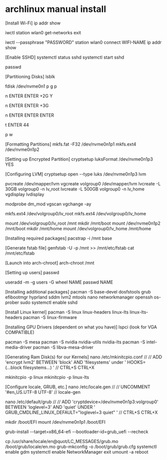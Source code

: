 # archlinux manual install

[Install Wi-Fi]
ip addr show

iwctl
station wlan0 get-networks
exit

iwctl --passphrase "PASSWORD" station wlan0 connect WIFI-NAME
ip addr show

[Enable SSHD]
systemctl status sshd
systemctl start sshd

passwd

[Partitioning Disks]
lsblk

fdisk /dev/nvme0n1
p
g
p

n
ENTER
ENTER
+2G
Y

n
ENTER
ENTER
+3G

n
ENTER
ENTER
ENTER

t
ENTER
44

p
w

[Formatting Partitions]
mkfs.fat -F32 /dev/nvme0n1p1
mkfs.ext4 /dev/nvme0n1p2

[Setting up Encrypted Partition]
cryptsetup luksFormat /dev/nvme0n1p3
YES

[Configuring LVM]
cryptsetup open --type luks /dev/nvme0n1p3 lvm

pvcreate /dev/mapper/lvm
vgcreate volgroup0 /dev/mapper/lvm
lvcreate -L 30GB volgroup0 -n lv_root
lvcreate -L 500GB volgroup0 -n lv_home
vgdisplay
lvdisplay

modprobe dm_mod
vgscan
vgchange -ay

mkfs.ext4 /dev/volgroup0/lv_root
mkfs.ext4 /dev/volgroup0/lv_home

mount /dev/volgroup0/lv_root /mnt
mkdir /mnt/boot
mount /dev/nvme0n1p2 /mnt/boot
mkdir /mnt/home
mount /dev/volgroup0/lv_home /mnt/home

[Installing required packages]
pacstrap -i /mnt base

[Generate fstab file]
genfstab -U -p /mnt >> /mnt/etc/fstab
cat /mnt/etc/fstab

[Launch into arch-chroot]
arch-chroot /mnt

[Setting up users]
passwd

useradd -m -g users -G wheel NAME
passwd NAME

[Installing additional packages]
pacman -S base-devel dosfstools grub efibootmgr hyprland sddm lvm2 mtools nano networkmanager openssh os-prober sudo
systemctl enable sshd
 
[Install Linux kernel]
pacman -S linux linux-headers linux-lts linux-lts-headers
pacman -S linux-firmware

[Installing GPU Drivers (dependent on what you have)]
lspci
(look for VGA COMPATIBLE)

pacman -S mesa
pacman -S nvidia nvidia-utils nvidia-lts
pacman -S intel-media-driver
pacman -S libva-mesa-driver

[Generating Ram Disk(s) for our Kernels]
nano /etc/mkinitcpio.conf
//
// ADD 'encrypt lvm2' BETWEEN 'block' AND 'filesystems' under ' HOOKS=(...block filesystems...) '
//
CTRL+S
CTRL+X

mkinitcpio -p linux 
mkinitcpio -p linux-lts

[Configure locale, GRUB, etc.]
nano /etc/locale.gen
//
// UNCOMMENT '#en_US.UTF-8 UTF-8'
//
locale-gen

nano /etc/default/grub
//
// ADD 'cryptdevice=/dev/nvme0n1p3:volgroup0' BETWEEN 'loglevel=3' AND 'quiet' UNDER ' GRUB_CMDLINE_LINUX_DEFAULT="loglevel=3 quiet" '
//
CTRL+S
CTRL+X

mkdir /boot/EFI
mount /dev/nvme0n1p1 /boot/EFI

grub-install --target=x86_64-efi --bootloader-id=grub_uefi --recheck

cp /usr/share/locale/en\@quot/LC_MESSAGES/grub.mo /boot/grub/locale/en.mo
grub-mkconfig -o /boot/grub/grub.cfg
systemctl enable gdm
systemctl enable NetworkManager
exit 
umount -a 
reboot





